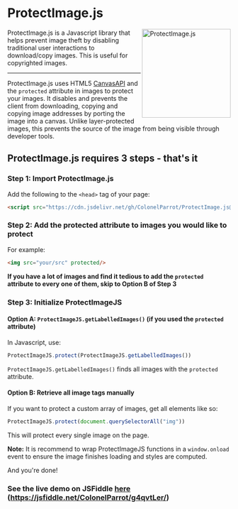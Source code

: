# ProtectImage.js

<img src="https://user-images.githubusercontent.com/65585002/115808078-ca1a5c80-a3b7-11eb-9b13-5ba146baef3a.png" height="200" align="right" alt="ProtectImage.js">
ProtectImage.js is a Javascript library that helps prevent image theft by disabling traditional user interactions to download/copy images. This is useful for copyrighted images.

<hr>

ProtectImage.js uses HTML5 [CanvasAPI](https://developer.mozilla.org/en-US/docs/Web/API/Canvas_API) and the `protected` attribute in images to protect your images. It disables and prevents the client from downloading, copying and copying image addresses by porting the image into a canvas. Unlike layer-protected images, this prevents the source of the image from being visible through developer tools.


## ProtectImage.js requires 3 steps - that's it

### Step 1: Import ProtectImage.js

Add the following to the `<head>` tag of your page:

```html
<script src="https://cdn.jsdelivr.net/gh/ColonelParrot/ProtectImage.js@v1.2/src/ProtectImage.min.js"></script>
```

### Step 2: Add the protected attribute to images you would like to protect

For example:

```html
<img src="your/src" protected/>
```

**If you have a lot of images and find it tedious to add the `protected` attribute to every one of them, skip to Option B of Step 3**

### Step 3: Initialize ProtectImageJS

#### Option A: `ProtectImageJS.getLabelledImages()` (if you used the `protected` attribute)

In Javascript, use:

```javascript
ProtectImageJS.protect(ProtectImageJS.getLabelledImages())
```

`ProtectImageJS.getLabelledImages()` finds all images with the `protected` attribute.

#### Option B: Retrieve all image tags manually

If you want to protect a custom array of images, get all elements like so:

```javascript
ProtectImageJS.protect(document.querySelectorAll("img"))
```

This will protect every single image on the page.

**Note:** It is recommend to wrap ProtectImageJS functions in a `window.onload` event to ensure the image finishes loading and styles are computed.

And you're done!

### See the live demo on JSFiddle [here](https://jsfiddle.net/ColonelParrot/g4qvtLer/) (https://jsfiddle.net/ColonelParrot/g4qvtLer/)

